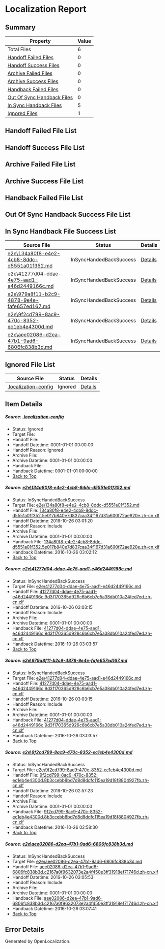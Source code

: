 # <a name='report-top'></a> Localization Report

## Summary
 Property | Value 
 -------- | ----- 
 Total Files | 6
[ Handoff Failed Files ](#handoff-failed-list)| 0
[ Handoff Success Files ](#handoff-success-list)| 0
[ Archive Failed Files ](#archive-failed-list)| 0
[ Archive Success Files ](#archive-success-list)| 0
[ Handback Failed Files ](#handback-failed-list)| 0
[ Out Of Sync Handback Files ](#outofsync-handback-success-list)| 0
[ In Sync Handback Files ](#insync-handback-success-list)| 5
[ Ignored Files ](#ignored-list)| 1

## <a name='handoff-failed-list'></a> Handoff Failed File List

## <a name='handoff-success-list'></a> Handoff Success File List

## <a name='archive-failed-list'></a> Archive Failed File List

## <a name='archive-success-list'></a> Archive Success File List

## <a name='handback-failed-list'></a> Handback Failed File List

## <a name='outofsync-handback-success-list'></a> Out Of Sync Handback Success File List

## <a name='insync-handback-success-list'></a> In Sync Handback File Success List
 Source File | Status | Details 
 ----------- | ------ | ------- 
 [e2e\134a80f8-e4e2-4cb8-8ddc-d5551a01f352.md](https://github.com/OpenLocalizationTestOrg/ol-test0/blob/0594bf32ddb0b1873a330694902973153888459a/e2e/134a80f8-e4e2-4cb8-8ddc-d5551a01f352.md) | InSyncHandedBackSuccess | [Details](#b2f987ea81383ac3eca6194006b6c73b8ad7c9b71)
 [e2e\41277d04-ddae-4e75-aad1-e46d2449166c.md](https://github.com/OpenLocalizationTestOrg/ol-test0/blob/898665820c0a2731d59b13b9dcd96239e484fb27/e2e/41277d04-ddae-4e75-aad1-e46d2449166c.md) | InSyncHandedBackSuccess | [Details](#fdd18aee7fcc1b7b939810059f1f09f94859b3642)
 [e2e\979a8f11-b2c9-4878-9e4e-fafe657ed167.md](https://github.com/OpenLocalizationTestOrg/ol-test0/blob/ecd8dc010729ffd052d3832d0613d7bf3e16874c/e2e/979a8f11-b2c9-4878-9e4e-fafe657ed167.md) | InSyncHandedBackSuccess | [Details](#fdd18aee7fcc1b7b939810059f1f09f94859b3643)
 [e2e\9f2cd799-8ac9-470c-8352-ec1eb4e4300d.md](https://github.com/OpenLocalizationTestOrg/ol-test0/blob/7f10f9678cbc4b21a3c1dfeb0bffeff95e322e0b/e2e/9f2cd799-8ac9-470c-8352-ec1eb4e4300d.md) | InSyncHandedBackSuccess | [Details](#7cd8d919c7cd664d05b5fda1dc8d335ebf4d9bcc4)
 [e2e\aee02086-d2ea-47b1-9ad6-6806fc838b3d.md](https://github.com/OpenLocalizationTestOrg/ol-test0/blob/ecd8dc010729ffd052d3832d0613d7bf3e16874c/e2e/aee02086-d2ea-47b1-9ad6-6806fc838b3d.md) | InSyncHandedBackSuccess | [Details](#6733e373d0cf1c0ef4159e5a950caefaedb8f10f5)

## <a name='ignored-list'></a> Ignored File List
 Source File | Status | Details 
 ----------- | ------ | ------- 
 [.localization-config](https://github.com/OpenLocalizationTestOrg/ol-test0/blob/ecd8dc010729ffd052d3832d0613d7bf3e16874c/.localization-config) | Ignored | [Details](#c268a05ecaa7ec85942ed632c29928ee5bd6da8d0)

## Item Details
##### <a name='c268a05ecaa7ec85942ed632c29928ee5bd6da8d0'></a> Source: [.localization-config](https://github.com/OpenLocalizationTestOrg/ol-test0/blob/ecd8dc010729ffd052d3832d0613d7bf3e16874c/.localization-config)
* Status: Ignored
* Target File: 
* Handoff File: 
* Handoff Datetime: 0001-01-01 00:00:00
* Handoff Reason: Ignored
* Archive File: 
* Archive Datetime: 0001-01-01 00:00:00
* Handback File: 
* Handback Datetime: 0001-01-01 00:00:00
* [Back to Top](#report-top)

##### <a name='b2f987ea81383ac3eca6194006b6c73b8ad7c9b71'></a> Source: [e2e\134a80f8-e4e2-4cb8-8ddc-d5551a01f352.md](https://github.com/OpenLocalizationTestOrg/ol-test0/blob/0594bf32ddb0b1873a330694902973153888459a/e2e/134a80f8-e4e2-4cb8-8ddc-d5551a01f352.md)
* Status: InSyncHandedBackSuccess
* Target File: [e2e\134a80f8-e4e2-4cb8-8ddc-d5551a01f352.md](https://github.com/OpenLocalizationTestOrg/ol-test0-zhcn/blob/c6ef8cc1d2a97feb6e140ffde3191d96b106fc83/e2e/134a80f8-e4e2-4cb8-8ddc-d5551a01f352.md)
* Handoff File: [134a80f8-e4e2-4cb8-8ddc-d5551a01f352.5e017b840e7d837caa34f167d31a600f72ae920e.zh-cn.xlf](https://github.com/OpenLocalizationTestOrg/ol-test0-handoff/blob/749588d0a07e7648c3849985f3d0c55c03ca0028/ol-handoff/OpenLocalizationTestOrg/ol-test0-zhcn/shujia/ht/134a80f8-e4e2-4cb8-8ddc-d5551a01f352.5e017b840e7d837caa34f167d31a600f72ae920e.zh-cn.xlf)
* Handoff Datetime: 2016-10-26 03:01:20
* Handoff Reason: Include
* Archive File: 
* Archive Datetime: 0001-01-01 00:00:00
* Handback File: [134a80f8-e4e2-4cb8-8ddc-d5551a01f352.5e017b840e7d837caa34f167d31a600f72ae920e.zh-cn.xlf](https://github.com/OpenLocalizationTestOrg/ol-test0-handback/blob/022a7bc0e85e3a8d66c3293e7b72b72755d32f4a/ol-handback/OpenLocalizationTestOrg/ol-test0-zhcn/shujia/ht/134a80f8-e4e2-4cb8-8ddc-d5551a01f352.5e017b840e7d837caa34f167d31a600f72ae920e.zh-cn.xlf)
* Handback Datetime: 2016-10-26 03:02:12
* [Back to Top](#report-top)

##### <a name='fdd18aee7fcc1b7b939810059f1f09f94859b3642'></a> Source: [e2e\41277d04-ddae-4e75-aad1-e46d2449166c.md](https://github.com/OpenLocalizationTestOrg/ol-test0/blob/898665820c0a2731d59b13b9dcd96239e484fb27/e2e/41277d04-ddae-4e75-aad1-e46d2449166c.md)
* Status: InSyncHandedBackSuccess
* Target File: [e2e\41277d04-ddae-4e75-aad1-e46d2449166c.md](https://github.com/OpenLocalizationTestOrg/ol-test0-zhcn/blob/fd3b2a2e1f33de95e3d29f8455e9f83bfa992257/e2e/41277d04-ddae-4e75-aad1-e46d2449166c.md)
* Handoff File: [41277d04-ddae-4e75-aad1-e46d2449166c.9d3f170365d929c6b6cb7e5a38db010a24fed7ed.zh-cn.xlf](https://github.com/OpenLocalizationTestOrg/ol-test0-handoff/blob/b7e657914a849bb9e755f4183ca7275cc0374543/ol-handoff/OpenLocalizationTestOrg/ol-test0-zhcn/shujia/ht/41277d04-ddae-4e75-aad1-e46d2449166c.9d3f170365d929c6b6cb7e5a38db010a24fed7ed.zh-cn.xlf)
* Handoff Datetime: 2016-10-26 03:03:15
* Handoff Reason: Include
* Archive File: 
* Archive Datetime: 0001-01-01 00:00:00
* Handback File: [41277d04-ddae-4e75-aad1-e46d2449166c.9d3f170365d929c6b6cb7e5a38db010a24fed7ed.zh-cn.xlf](https://github.com/OpenLocalizationTestOrg/ol-test0-handback/blob/59139ef062bd6db04e19d5c1b841e76ca8046dec/ol-handback/OpenLocalizationTestOrg/ol-test0-zhcn/shujia/ht/41277d04-ddae-4e75-aad1-e46d2449166c.9d3f170365d929c6b6cb7e5a38db010a24fed7ed.zh-cn.xlf)
* Handback Datetime: 2016-10-26 03:03:57
* [Back to Top](#report-top)

##### <a name='fdd18aee7fcc1b7b939810059f1f09f94859b3643'></a> Source: [e2e\979a8f11-b2c9-4878-9e4e-fafe657ed167.md](https://github.com/OpenLocalizationTestOrg/ol-test0/blob/ecd8dc010729ffd052d3832d0613d7bf3e16874c/e2e/979a8f11-b2c9-4878-9e4e-fafe657ed167.md)
* Status: InSyncHandedBackSuccess
* Target File: [e2e\41277d04-ddae-4e75-aad1-e46d2449166c.md](https://github.com/OpenLocalizationTestOrg/ol-test0-zhcn/blob/fd3b2a2e1f33de95e3d29f8455e9f83bfa992257/e2e/41277d04-ddae-4e75-aad1-e46d2449166c.md)
* Handoff File: [41277d04-ddae-4e75-aad1-e46d2449166c.9d3f170365d929c6b6cb7e5a38db010a24fed7ed.zh-cn.xlf](https://github.com/OpenLocalizationTestOrg/ol-test0-handoff/blob/b7e657914a849bb9e755f4183ca7275cc0374543/ol-handoff/OpenLocalizationTestOrg/ol-test0-zhcn/shujia/ht/41277d04-ddae-4e75-aad1-e46d2449166c.9d3f170365d929c6b6cb7e5a38db010a24fed7ed.zh-cn.xlf)
* Handoff Datetime: 2016-10-26 03:03:15
* Handoff Reason: Include
* Archive File: 
* Archive Datetime: 0001-01-01 00:00:00
* Handback File: [41277d04-ddae-4e75-aad1-e46d2449166c.9d3f170365d929c6b6cb7e5a38db010a24fed7ed.zh-cn.xlf](https://github.com/OpenLocalizationTestOrg/ol-test0-handback/blob/59139ef062bd6db04e19d5c1b841e76ca8046dec/ol-handback/OpenLocalizationTestOrg/ol-test0-zhcn/shujia/ht/41277d04-ddae-4e75-aad1-e46d2449166c.9d3f170365d929c6b6cb7e5a38db010a24fed7ed.zh-cn.xlf)
* Handback Datetime: 2016-10-26 03:03:57
* [Back to Top](#report-top)

##### <a name='7cd8d919c7cd664d05b5fda1dc8d335ebf4d9bcc4'></a> Source: [e2e\9f2cd799-8ac9-470c-8352-ec1eb4e4300d.md](https://github.com/OpenLocalizationTestOrg/ol-test0/blob/7f10f9678cbc4b21a3c1dfeb0bffeff95e322e0b/e2e/9f2cd799-8ac9-470c-8352-ec1eb4e4300d.md)
* Status: InSyncHandedBackSuccess
* Target File: [e2e\9f2cd799-8ac9-470c-8352-ec1eb4e4300d.md](https://github.com/OpenLocalizationTestOrg/ol-test0-zhcn/blob/e16d22b666b0ee985831ca93fd6a66f5cb81efce/e2e/9f2cd799-8ac9-470c-8352-ec1eb4e4300d.md)
* Handoff File: [9f2cd799-8ac9-470c-8352-ec1eb4e4300d.8b3ccebb8bd7d8d8ddfc115ea19d18f8804927fb.zh-cn.xlf](https://github.com/OpenLocalizationTestOrg/ol-test0-handoff/blob/81bcc8c32e86850d56787ff4cf5c6bdb72a64bad/ol-handoff/OpenLocalizationTestOrg/ol-test0-zhcn/shujia/ht/9f2cd799-8ac9-470c-8352-ec1eb4e4300d.8b3ccebb8bd7d8d8ddfc115ea19d18f8804927fb.zh-cn.xlf)
* Handoff Datetime: 2016-10-26 02:57:23
* Handoff Reason: Include
* Archive File: 
* Archive Datetime: 0001-01-01 00:00:00
* Handback File: [9f2cd799-8ac9-470c-8352-ec1eb4e4300d.8b3ccebb8bd7d8d8ddfc115ea19d18f8804927fb.zh-cn.xlf](https://github.com/OpenLocalizationTestOrg/ol-test0-handback/blob/749bf30fb2e691c5f5fcf1702d6e903e248d6108/ol-handback/OpenLocalizationTestOrg/ol-test0-zhcn/shujia/ht/9f2cd799-8ac9-470c-8352-ec1eb4e4300d.8b3ccebb8bd7d8d8ddfc115ea19d18f8804927fb.zh-cn.xlf)
* Handback Datetime: 2016-10-26 02:58:30
* [Back to Top](#report-top)

##### <a name='6733e373d0cf1c0ef4159e5a950caefaedb8f10f5'></a> Source: [e2e\aee02086-d2ea-47b1-9ad6-6806fc838b3d.md](https://github.com/OpenLocalizationTestOrg/ol-test0/blob/ecd8dc010729ffd052d3832d0613d7bf3e16874c/e2e/aee02086-d2ea-47b1-9ad6-6806fc838b3d.md)
* Status: InSyncHandedBackSuccess
* Target File: [e2e\aee02086-d2ea-47b1-9ad6-6806fc838b3d.md](https://github.com/OpenLocalizationTestOrg/ol-test0-zhcn/blob/0cce0e1e29e9044b56ca8219a28c5a889ee67758/e2e/aee02086-d2ea-47b1-9ad6-6806fc838b3d.md)
* Handoff File: [aee02086-d2ea-47b1-9ad6-6806fc838b3d.c2167a0f9632073e2a4f450e3ff31918ef71746d.zh-cn.xlf](https://github.com/OpenLocalizationTestOrg/ol-test0-handoff/blob/98a6f26283960f975c8a2737540bbe80fa87ae54/ol-handoff/OpenLocalizationTestOrg/ol-test0-zhcn/shujia/ht/aee02086-d2ea-47b1-9ad6-6806fc838b3d.c2167a0f9632073e2a4f450e3ff31918ef71746d.zh-cn.xlf)
* Handoff Datetime: 2016-10-26 03:05:53
* Handoff Reason: Include
* Archive File: 
* Archive Datetime: 0001-01-01 00:00:00
* Handback File: [aee02086-d2ea-47b1-9ad6-6806fc838b3d.c2167a0f9632073e2a4f450e3ff31918ef71746d.zh-cn.xlf](https://github.com/OpenLocalizationTestOrg/ol-test0-handback/blob/3ab2fef6d38a807bf597910251d1190af31c4428/ol-handback/OpenLocalizationTestOrg/ol-test0-zhcn/shujia/ht/aee02086-d2ea-47b1-9ad6-6806fc838b3d.c2167a0f9632073e2a4f450e3ff31918ef71746d.zh-cn.xlf)
* Handback Datetime: 2016-10-26 03:07:41
* [Back to Top](#report-top)


## Error Details

Generated by OpenLocalization.
